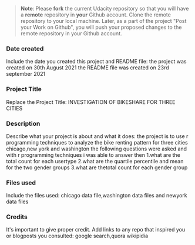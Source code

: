 >**Note**: Please **fork** the current Udacity repository so that you will have a **remote** repository in **your** Github account. Clone the remote repository to your local machine. Later, as a part of the project "Post your Work on Github", you will push your proposed changes to the remote repository in your Github account.

### Date created
Include the date you created this project and README file:
the project was created on 30th August 2021
the README file was created on 23rd september 2021
### Project Title
Replace the Project Title:
INVESTIGATION OF BIKESHARE FOR THREE CITIES
### Description
Describe what your project is about and what it does:
the project is to use r programming techniques to analyze the bike renting pattern for three cities chicago,new york and washington
the following questions were asked and with r programming techniques i was able to answer then
1.what are the total count for each usertype
2.what are the quartile percentile and mean for the two gender groups
3.what are thetotal count for each gender group
### Files used
Include the files used:
chicago data file,washington data files and newyork data files
### Credits
It's important to give proper credit. Add links to any repo that inspired you or blogposts you consulted:
google search,quora
wikipidia

